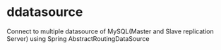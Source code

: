 # ddatasource
Connect to multiple datasource of MySQL(Master and Slave replication Server) using Spring AbstractRoutingDataSource
